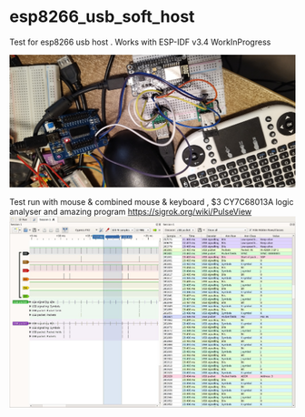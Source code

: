 # esp8266_usb_soft_host

Test for esp8266 usb host . Works with ESP-IDF v3.4  WorkInProgress

![image1](https://github.com/sdima1357/esp8266_usb_soft_host/blob/main/images/IMG_20210329_161906_1.jpg?raw=true)

Test run with mouse & combined mouse & keyboard , $3 CY7C68013A logic analyser  and amazing program https://sigrok.org/wiki/PulseView 
![image2](https://github.com/sdima1357/esp8266_usb_soft_host/blob/main/images/2devices.jpg?raw=true)

